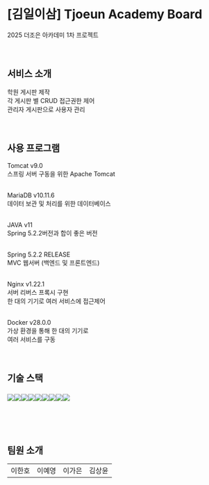 # [김일이삼] Tjoeun Academy Board
2025 더조은 아카데미 1차 프로젝트<br/><br/><br/>
  
## 서비스 소개  
학원 게시판 제작<br/>
각 게시판 별 CRUD 접근권한 제어<br/>
관리자 게시판으로 사용자 관리
<br/><br/><br/>
  
## 사용 프로그램
Tomcat v9.0<br/>
스프링 서버 구동을 위한 Apache Tomcat<br/><br/>

MariaDB v10.11.6<br/>
데이터 보관 및 처리를 위한 데이터베이스<br/><br/>

JAVA v11<br/>
Spring 5.2.2버전과 합이 좋은 버전<br/><br/>

Spring 5.2.2 RELEASE<br/>
MVC 웹서버 (백엔드 및 프론트엔드)<br/><br/>

Nginx v1.22.1<br/>
서버 리버스 프록시 구현<br/>
한 대의 기기로 여러 서비스에 접근제어<br/><br/>

Docker v28.0.0<br/>
가상 환경을 통해 한 대의 기기로<br/>
여러 서비스를 구동
<br/><br/><br/>

## 기술 스택  
### <img src="https://img.shields.io/badge/HTML5-20232A?style=for-the-badge&logo=html5&logoColor=61DAFB"/></a><img src="https://img.shields.io/badge/CSS-239120?&style=for-the-badge&logo=css&logoColor=white"/></a><img src="https://img.shields.io/badge/springboot-6DB33F?style=for-the-badge&logo=springboot&logoColor=white"><img src="https://img.shields.io/badge/Java-ED8B00?style=for-the-badge&logo=openjdk&logoColor=white"/><img src="https://img.shields.io/badge/MariaDB-005C84?style=for-the-badge&logo=mariadb&logoColor=white"/></a><img src="https://img.shields.io/badge/github-181717?style=for-the-badge&logo=github&logoColor=white"></a><img src="https://img.shields.io/badge/Tomcat-EDA900?&style=for-the-badge&logo=tomcat&logoColor=white"/></a><img src="https://img.shields.io/badge/Docker-0054FF?&style=for-the-badge&logo=docker&logoColor=white"/></a><img src="https://img.shields.io/badge/Nginx-239120?&style=for-the-badge&logo=nginx&logoColor=white"/>
<br/><br/><br/>
    

## 팀원 소개  
<table>
  <tbody>
    <tr>
      <td align="center">이한호</td>
      <td align="center">이예영</td>
      <td align="center">이가은</td>
      <td align="center">김상윤</td>
    </tr>
  </tbody>
</table>
